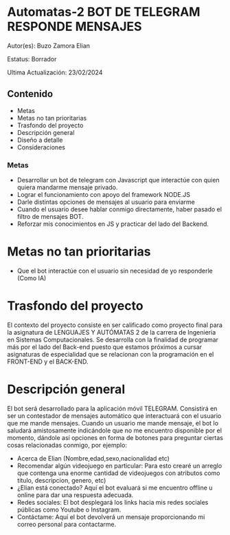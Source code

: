 # Automatas-2 BOT DE TELEGRAM RESPONDE MENSAJES
Autor(es): Buzo Zamora Elian

Estatus: Borrador

Ultima Actualización: 23/02/2024
## Contenido
* Metas 
* Metas no tan prioritarias
* Trasfondo del proyecto
* Descripción general
* Diseño a detalle
* Consideraciones

### Metas
* Desarrollar un bot de telegram con Javascript que interactúe con quien quiera mandarme mensaje privado.
* Lograr el funcionamiento con apoyo del framework NODE.JS
* Darle distintas opciones de mensajes al usuario para enviarme
* Cuando el usuario desee hablar conmigo directamente, haber pasado el filtro de mensajes BOT.
* Reforzar mis conocimientos en JS y practicar del lado del Backend.

# Metas no tan prioritarias
* Que el bot interactúe con el usuario sin necesidad de yo responderle (Como IA)

# Trasfondo del proyecto
El contexto del proyecto consiste en ser calificado como proyecto final para la asignatura de LENGUAJES Y AUTÓMATAS 2 de la carrera de Ingenieria en Sistemas Computacionales.
Se desarrolla con la finalidad de programar más por el lado del Back-end puesto que estamos próximos a cursar asignaturas de especialidad que se relacionan con la programación
en el FRONT-END y el BACK-END.

# Descripción general
El bot será desarrollado para la aplicación móvil TELEGRAM. Consistirá en ser un contestador de mensajes automático que interactuará con el usuario que me mande mensajes. Cuando un usuario
me mande mensaje, el bot lo saludará amistosamente indicándole que no me encuentro disponible por el momento, dándole así opciones en forma de botones para preguntar ciertas cosas relacionadas
conmigo, por ejemplo:
* Acerca de Elian (Nombre,edad,sexo,nacionalidad etc)
* Recomendar algún videojuego en particular: Para esto crearé un arreglo que contenga una enorme cantidad de videojuegos con atributos como titulo, descripcion, genero, etc)
* ¿Elian está conectado? Aquí el bot evaluará si me encuentro offline u online para dar una respuesta adecuada.
* Redes sociales: El bot desplegará los links hacia mis redes sociales públicas como Youtube o Instagram.
* Contáctame: Aquí el bot devolverá un mensaje proporcionando mi correo personal para contactarme.




